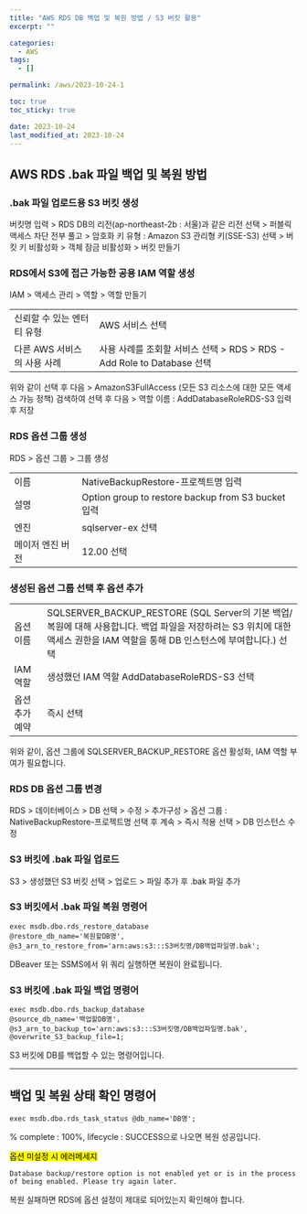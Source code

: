 ```yaml
---
title: "AWS RDS DB 백업 및 복원 방법 / S3 버킷 활용"
excerpt: ""

categories:
  - AWS
tags:
  - []

permalink: /aws/2023-10-24-1

toc: true
toc_sticky: true

date: 2023-10-24
last_modified_at: 2023-10-24
---
```


## AWS RDS .bak 파일 백업 및 복원 방법

### .bak 파일 업로드용 S3 버킷 생성
버킷명 입력 > RDS DB의 리전(ap-northeast-2b : 서울)과 같은 리전 선택 > 퍼블릭 액세스 차단 전부 풀고 > 암호화 키 유형 : Amazon S3 관리형 키(SSE-S3) 선택 > 버킷 키 비활성화 >  객체 잠금 비활성화 > 버킷 만들기

### RDS에서 S3에 접근 가능한 공용 IAM 역할 생성
IAM > 액세스 관리 > 역할 > 역할 만들기
<table>
  <tbody>
    <tr>
      <td>신뢰할 수 있는 엔터티 유형</td>
      <td>AWS 서비스 선택</td>
    </tr>
    <tr>
      <td>다른 AWS 서비스의 사용 사례</td>
      <td>사용 사례를 조회할 서비스 선택 &gt; RDS &gt; RDS - Add Role to Database 선택</td>
    </tr>
  </tbody>
</table>
위와 같이 선택 후 다음 > AmazonS3FullAccess (모든 S3 리소스에 대한 모든 액세스 가능 정책) 검색하여 선택 후 다음 > 역할 이름 : AddDatabaseRoleRDS-S3 입력 후 저장

### RDS 옵션 그룹 생성
RDS > 옵션 그룹 > 그룹 생성
<table>
  <tbody>
    <tr>
      <td>이름</td>
      <td>NativeBackupRestore-프로젝트명 입력</td>
    </tr>
    <tr>
      <td>설명</td>
      <td>Option group to restore backup from S3 bucket 입력</td>
    </tr>
    <tr>
      <td>엔진</td>
      <td>sqlserver-ex 선택</td>
    </tr>
    <tr>
      <td>메이저 엔진 버전</td>
      <td>12.00 선택</td>
    </tr>
  </tbody>
</table>

### 생성된 옵션 그룹 선택 후 옵션 추가
<table>
  <tbody>
    <tr>
      <td>옵션 이름</td>
      <td>SQLSERVER_BACKUP_RESTORE (SQL Server의 기본 백업/복원에 대해 사용합니다. 백업 파일을 저장하려는 S3 위치에 대한 액세스 권한을 IAM 역할을 통해 DB 인스턴스에 부여합니다.) 선택</td>
    </tr>
    <tr>
      <td>IAM 역할</td>
      <td>생성했던 IAM 역할 AddDatabaseRoleRDS-S3 선택</td>
    </tr>
    <tr>
      <td>옵션 추가 예약</td>
      <td>즉시 선택</td>
    </tr>
  </tbody>
</table>
위와 같이, 옵션 그룹에 SQLSERVER_BACKUP_RESTORE 옵션 활성화, IAM 역할 부여가 필요합니다.

### RDS DB 옵션 그룹 변경
RDS > 데이터베이스 > DB 선택 > 수정 > 추가구성 > 옵션 그룹 : NativeBackupRestore-프로젝트명 선택 후 계속 > 즉시 적용 선택 > DB 인스턴스 수정

### S3 버킷에 .bak 파일 업로드
S3 > 생성했던 S3 버킷 선택 > 업로드 > 파일 추가 후 .bak 파일 추가

### S3 버킷에서 .bak 파일 복원 명령어
```
exec msdb.dbo.rds_restore_database
@restore_db_name='복원할DB명',
@s3_arn_to_restore_from='arn:aws:s3:::S3버킷명/DB백업파일명.bak';
```
DBeaver 또는 SSMS에서 위 쿼리 실행하면 복원이 완료됩니다.

### S3 버킷에 .bak 파일 백업 명령어
```
exec msdb.dbo.rds_backup_database 
@source_db_name='백업할DB명', 
@s3_arn_to_backup_to='arn:aws:s3:::S3버킷명/DB백업파일명.bak',
@overwrite_S3_backup_file=1;
```
S3 버킷에 DB를 백업할 수 있는 명령어입니다.

---

## 백업 및 복원 상태 확인 명령어
```
exec msdb.dbo.rds_task_status @db_name='DB명';
```
% complete : 100%, lifecycle : SUCCESS으로 나오면 복원 성공입니다.

<mark>옵션 미설정 시 에러메세지</mark>
```
Database backup/restore option is not enabled yet or is in the process of being enabled. Please try again later.
```
복원 실패하면 RDS에 옵션 설정이 제대로 되어있는지 확인해야 합니다.